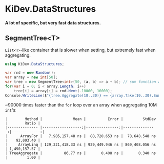 # KiDev.DataStructures
#### A lot of specific, but very fast data structures.

## SegmentTree\<T\>
`List<T>`-like container that is slower when setting, but extremely fast when aggregating.
```cs
using KiDev.DataStructures;

var rnd = new Random();
var array = new int[50];
var tree = new SegmentTree<int>(50, (a, b) => a + b); // sum function as aggregator
for(var i = 0; i < array.Length; i++)
    tree[i] = array[i] = rnd.Next(-10000, 10000);
Console.WriteLine($"{tree.Aggregate(10..30)} == {array.Take(10..30).Sum()}");
```
~90000 times faster than the `for` loop over an array when aggregating 10M `int`'s:
```
|        Method |              Mean |          Error |         StdDev |        Ratio |
|-------------- |------------------:|---------------:|---------------:|-------------:|
|      ArrayFor |   7,985,157.48 ns |  88,720.653 ns |  78,648.548 ns |    92,003.40 |
|     ArrayLinq | 129,321,418.33 ns | 929,449.946 ns | 869,408.056 ns | 1,490,157.57 |
| TreeAggregate |          86.77 ns |       0.408 ns |       0.340 ns |         1.00 |
```